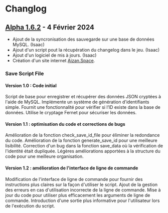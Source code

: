 # Changlog

## [Alpha 1.6.2](https://github.com/V-o-x-a-r-y/Aizan/releases/tag/v1.6.2-alpha) - 4 Février 2024

- Ajout de la syncronisation des sauvegarde sur une base de données MySQL. (Isaac)
- Ajout d'un script pout la récupération du changelog dans le jeu. (Isaac)
- Ajout d'un logiciel de mis à jours. (Isaac)
- Création d'un site internet [Aizan.Space](https://aizan.space).

### Save Script File

#### Version 1.0 : Code initial

Script de base pour enregistrer et récupérer des données JSON cryptées à l'aide de MySQL.
Implémente un système de génération d'identifiants simple.
Fournit une fonctionnalité pour vérifier si l’ID existe dans la base de données.
Utilise le cryptage Fernet pour sécuriser les données.

#### Version 1.1 : optimisation du code et corrections de bugs

Amélioration de la fonction check_save_id_file pour éliminer la redondance du code.
Amélioration de la fonction generate_save_id pour une meilleure lisibilité.
Correction d'un bug dans la fonction save_data où la vérification de l'identité était dupliquée.
Légères améliorations apportées à la structure du code pour une meilleure organisation.

#### Version 1.2 : amélioration de l'interface de ligne de commande

Modification de l'interface de ligne de commande pour fournir des instructions plus claires sur la façon d'utiliser le script.
Ajout de la gestion des erreurs en cas d'utilisation incorrecte de la ligne de commande.
Mise à jour du code pour utiliser plus efficacement les arguments de ligne de commande.
Introduction d'une sortie plus informative pour l'utilisateur lors de l'exécution du script.
